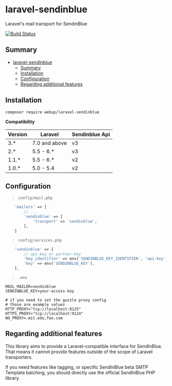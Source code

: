 # laravel-sendinblue

Laravel's mail transport for SendinBlue

[![Build Status](https://travis-ci.org/agence-webup/laravel-sendinblue.svg?branch=master)](https://travis-ci.org/agence-webup/laravel-sendinblue)

## Summary
- [laravel-sendinblue](#laravel-sendinblue)
  - [Summary](#summary)
  - [Installation](#installation)
  - [Configuration](#configuration)
  - [Regarding additional features](#regarding-additional-features)

## Installation

```shell
composer require webup/laravel-sendinblue
```

**Compatibility**

| Version       | Laravel       | Sendinblue Api |
| ------------- | ------------- | ------------- |
| 3.*           | 7.0 and above | v3            |
| 2.*           | 5.5 - 6.*     | v3            |
| 1.1.*         | 5.5 - 6.*     | v2            |
| 1.0.*         | 5.0 - 5.4     | v2            |


## Configuration

> `config/mail.php`

```php
    'mailers' => [
        // ...
        'sendinblue' => [
            'transport' => 'sendinblue',
        ],
    ]
```

> `config/services.php`

```php
    'sendinblue' => [
        // api-key or partner-key
        'key_identifier' => env('SENDINBLUE_KEY_IDENTIFIER', 'api-key'),
        'key' => env('SENDINBLUE_KEY'),
    ],
```

> `.env`

```
MAIL_MAILER=sendinblue
SENDINBLUE_KEY=your-access-key

# if you need to set the guzzle proxy config
# those are example values
HTTP_PROXY="tcp://localhost:8125"
HTTPS_PROXY="tcp://localhost:9124"
NO_PROXY=.mit.edu,foo.com
```

## Regarding additional features

This library aims to provide a Laravel-compatible interface for SendInBlue. That means it cannot provide features outside of the scope of Laravel transporters.

If you need features like tagging, or specific SendInBlue beta SMTP Template batching, you should directly use the official SendInBlue PHP library.
